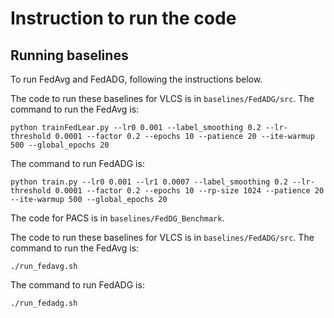 # Instruction to run the code

## Running baselines
To run FedAvg and FedADG, following the instructions below.

The code to run these baselines for VLCS is in ```baselines/FedADG/src```. The command to run the FedAvg is:

```python trainFedLear.py --lr0 0.001 --label_smoothing 0.2 --lr-threshold 0.0001 --factor 0.2 --epochs 10 --patience 20 --ite-warmup 500 --global_epochs 20```

The command to run FedADG is:

```python train.py --lr0 0.001 --lr1 0.0007 --label_smoothing 0.2 --lr-threshold 0.0001 --factor 0.2 --epochs 10 --rp-size 1024 --patience 20 --ite-warmup 500 --global_epochs 20```

The code for PACS is in ```baselines/FedDG_Benchmark```.

The code to run these baselines for VLCS is in ```baselines/FedADG/src```. The command to run the FedAvg is:

```./run_fedavg.sh```

The command to run FedADG is:

```./run_fedadg.sh```
